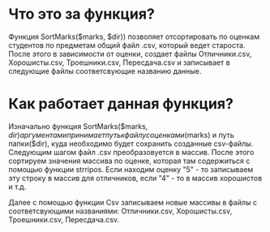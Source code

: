 # Что это за функция?

Функция SortMarks($marks, $dir)) позволяет отсортировать по оценкам студентов по предметам общий файл .csv, который ведет староста. После этого в зависимости от оценки, создает файлы Отличники.csv, Хорошисты.csv, Троешники.csv, Пересдача.csv и записывает в следующие файлы соответсвующие названию данные.

# Как работает данная функция?

Изначально функция SortMarks($marks, $dir) аргументами принимает путь к файлу с оценками ($marks) и путь папки($dir), куда необходимо будет сохранить созданные csv-файлы. Следующим шагом файл .csv преобразовуется в массив. 
После этого сортируем значения массива по оценке, которая там содержиться с помощью функции strripos. Если находим оценку "5" - то записываем эту строку в массив для отличников, если "4" - то в массив хорошистов и т.д.

Далее с помощью функции Csv записываем новые массивы в файлы с соответсвующими названиями: Отличники.csv, Хорошисты.csv, Троешники.csv, Пересдача.csv.

